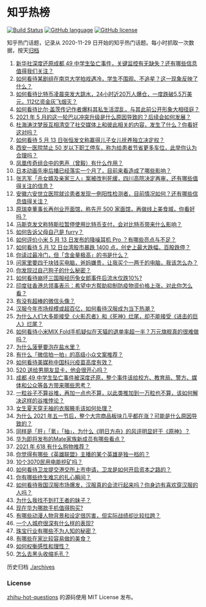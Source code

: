 # 知乎热榜
[![Build Status](https://github.com/ToWeLong/zhihu-hot-questions/workflows/CI/badge.svg)](https://github.com/ToWeLong/zhihu-hot-questions/actions)
[![GitHub language](https://img.shields.io/badge/language-golang-orange.svg)](https://golang.org/)
[![GitHub license](https://img.shields.io/github/license/ToWeLong/zhihu-hot-questions)](https://github.com/ToWeLong/zhihu-hot-questions/blob/main/LICENSE)

知乎热门话题，记录从 2020-11-29 日开始的知乎热门话题。每小时抓取一次数据，按天[归档](./archives)

<!-- BEGIN -->

1. [新华社深度还原成都 49 中学生坠亡事件，关键监控有无缺失？还有哪些信息值得我们关注？](https://www.zhihu.com/question/459149724)
1. [如何看待某剧组在南京大学拍戏遇冷，学生不围观、不追星？这一现象反映了什么？](https://www.zhihu.com/question/458770659)
1. [如何看待比特币凌晨突发大跳水，24小时近20万人爆仓，一度跌破5.5万美元，112亿资金灰飞烟灭？](https://www.zhihu.com/question/458814331)
1. [如何看待比尔·盖茨传记作者爆料其私生活混乱，与其此前公开形象大相径庭？](https://www.zhihu.com/question/459168945)
1. [2021 年 5 月的这一轮巴以冲突升级是什么原因导致的？后续会如何发展？](https://www.zhihu.com/question/459004922)
1. [杜海涛沈梦辰互相清空了社交媒体上和彼此相关的内容，发生了什么？你看好这对吗？](https://www.zhihu.com/question/459091147)
1. [如何看待 5 月 13 日张恒发文称赢得儿子女儿抚养独立决定权？](https://www.zhihu.com/question/459149865)
1. [西安一医院禁止 50 岁以下职工停车，称为给患者节省更多车位，此举你认为合理吗？](https://www.zhihu.com/question/459024549)
1. [凤凰传奇组合中的男声（曾毅）有什么作用？](https://www.zhihu.com/question/19599617)
1. [日本动画先审后播已经落实一个月了，目前来看造成了哪些影响？](https://www.zhihu.com/question/459030813)
1. [张志军「杀女婿及亲家三人」案被改判死缓，四川高院决定再审，还有哪些值得关注的信息？](https://www.zhihu.com/question/459168017)
1. [安徽六安世立医院就诊患者发现一例阳性检测者，目前情况如何？还有哪些信息值得关注？](https://www.zhihu.com/question/459216973)
1. [原瑞幸董事长再创业开面馆，称先开 500 家面馆，再做线上美食城，你看好吗？](https://www.zhihu.com/question/459077352)
1. [马斯克发文称特斯拉暂停使用比特币支付，会对比特币带来什么影响？](https://www.zhihu.com/question/459161438)
1. [如何告诉父母自己是 furry？](https://www.zhihu.com/question/444555641)
1. [如何评价小米 5 月 13 日发布的降噪耳机 Pro ？有哪些亮点与不足？](https://www.zhihu.com/question/458684897)
1. [如何看待 5 月 12 日台湾股市暴跌 1400 点，创史上最大跌幅，百股跌停？](https://www.zhihu.com/question/459028790)
1. [你读过最冷门，但「含金量极高」的书是什么？](https://www.zhihu.com/question/438708854)
1. [问家里要四千块钱买电脑，爸妈嫌贵，让我买个一两千的电脑，我该怎么办？](https://www.zhihu.com/question/438760685)
1. [你发现过自己狗子的什么秘密？](https://www.zhihu.com/question/356563659)
1. [如何看待崩坏三国服经历兔女郎事件后流水仅跌10%?](https://www.zhihu.com/question/458750890)
1. [印度驻香港总领事表示：希望中方帮助抑制防疫物资价格上涨，对此你怎么看？](https://www.zhihu.com/question/459219198)
1. [有没有超棒的微信头像？](https://www.zhihu.com/question/432712007)
1. [汉服今年市场规模或超百亿，如何看待汉服成为当下热潮？](https://www.zhihu.com/question/459160852)
1. [为什么人们大多能接受《火影忍者》和《死神》烂尾，却不能接受《进击的巨人》烂尾？](https://www.zhihu.com/question/453988761)
1. [如何看待小米MIX Fold手机疑似在天猫的退单率超一半？万元旗舰真的很难做吗？](https://www.zhihu.com/question/458883076)
1. [为什么菠萝要泡在盐水里？](https://www.zhihu.com/question/441723737)
1. [有什么「微信拍一拍」的高级小众文案推荐？](https://www.zhihu.com/question/447518769)
1. [如何看待美媒称中国科兴疫苗高度有效？](https://www.zhihu.com/question/459164049)
1. [520 送给男朋友显卡，他会很开心吗？](https://www.zhihu.com/question/458226550)
1. [成都 49 中学生坠亡事件被深度还原，整个事件该给校方、教育局、警方、媒体和公众等各方带来哪些思考？](https://www.zhihu.com/question/459211214)
1. [一粒谷子不算谷堆，再加一点也不算，以此类推加到一万粒也不算，该如何解决这样的谷堆悖论？](https://www.zhihu.com/question/455083603)
1. [女生夏天穿无袖的衣服腋毛该如何处理？](https://www.zhihu.com/question/49147353)
1. [为什么 2021 年五一节后，整个大宗商品板块几乎都在涨？可能是什么原因导致的？](https://www.zhihu.com/question/458052249)
1. [同样是「肝」「氪」「抽」，为什么《明日方舟》的风评明显好于《原神》？](https://www.zhihu.com/question/440196388)
1. [华为即将发布的Mate家族新成员有哪些看点？](https://www.zhihu.com/question/459213568)
1. [2021 年 618 有什么购物推荐？](https://www.zhihu.com/question/456666130)
1. [你觉得有哪些《英雄联盟》主播的某个英雄是独一档的？](https://www.zhihu.com/question/458263223)
1. [10个3070民用电能挖矿吗？](https://www.zhihu.com/question/438131163)
1. [如何看待卫龙提交港交所上市申请，卫龙是如何开启资本之路的？](https://www.zhihu.com/question/459203579)
1. [你有哪些终生难忘的扎心瞬间？](https://www.zhihu.com/question/62431352)
1. [如何看待我国汉服市场爆发，汉服真的会流行起来吗？你身边有喜欢穿汉服的人吗？](https://www.zhihu.com/question/459183624)
1. [为什么我找不到打王者的妹子？](https://www.zhihu.com/question/456447726)
1. [现在华为哪款手机值得购买?](https://www.zhihu.com/question/458001659)
1. [有哪些动漫人物背景和设定很厉害，但实际战绩却比较拉跨？](https://www.zhihu.com/question/450292431)
1. [一个人城府很深有什么样的表现?](https://www.zhihu.com/question/30478446)
1. [珠宝行业有哪些不为人知的秘密？](https://www.zhihu.com/question/59084436)
1. [有哪些在家比较容易做的美食？](https://www.zhihu.com/question/351273101)
1. [如何权衡感性和理性？](https://www.zhihu.com/question/23169298)
1. [怎么去黑头收缩毛孔？](https://www.zhihu.com/question/24903292)

<!-- END -->

历史归档 [./archives](./archives)


### License
[zhihu-hot-questions](https://github.com/towelong/zhihu-hot-questions) 的源码使用 MIT License 发布。
